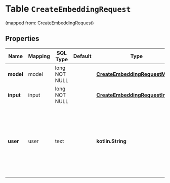 
# Table `CreateEmbeddingRequest`
(mapped from: CreateEmbeddingRequest)

## Properties
Name | Mapping | SQL Type | Default | Type | Description | Notes
---- | ------- | -------- | ------- | ---- | ----------- | -----
**model** | model | long NOT NULL |  | [**CreateEmbeddingRequestModel**](CreateEmbeddingRequestModel.md) |  |  [foreignkey]
**input** | input | long NOT NULL |  | [**CreateEmbeddingRequestInput**](CreateEmbeddingRequestInput.md) |  |  [foreignkey]
**user** | user | text |  | **kotlin.String** | A unique identifier representing your end-user, which can help OpenAI to monitor and detect abuse. [Learn more](/docs/guides/safety-best-practices/end-user-ids).  |  [optional]





